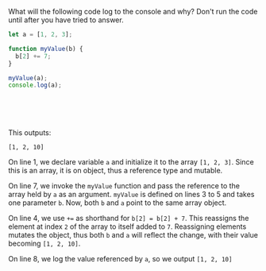 What will the following code log to the console and why? Don't run the code until after you have tried to answer.

```js
let a = [1, 2, 3];

function myValue(b) {
  b[2] += 7;
}

myValue(a);
console.log(a);
```

<br>
<br>
<br>

This outputs:

```
[1, 2, 10]
```

On line 1, we declare variable `a` and initialize it to the array `[1, 2, 3]`. Since this is an array, it is on object, thus a reference type and mutable.

On line 7, we invoke the `myValue` function and pass the reference to the array held by `a` as an argument. `myValue` is defined on lines 3 to 5 and takes one parameter `b`. Now, both `b` and `a` point to the same array object.

On line 4, we use `+=` as shorthand for `b[2] = b[2] + 7`. This reassigns the element at index `2` of the array to itself added to `7`. Reassigning elements mutates the object, thus both `b` and `a` will reflect the change, with their value becoming `[1, 2, 10]`.

On line 8, we log the value referenced by `a`, so we output `[1, 2, 10]`
